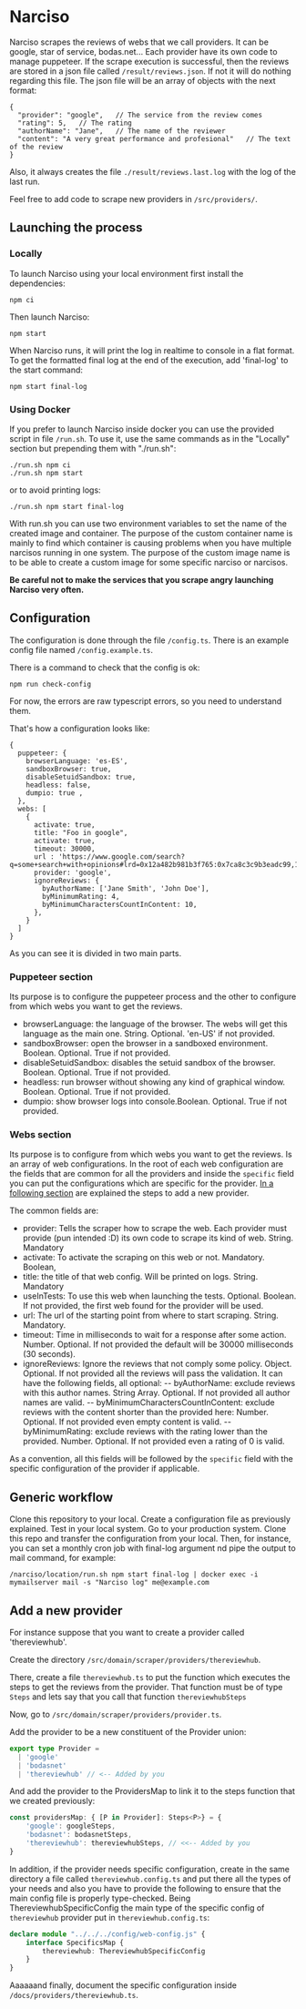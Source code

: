 # Narciso

Narciso scrapes the reviews of webs that we call providers. It can be google, star of service, bodas.net... 
Each provider have its own code to manage puppeteer.
If the scrape execution is successful, then the reviews are stored in a json file called `/result/reviews.json`. If not it will do nothing regarding this file.
The json file will be an array of objects with the next format:
```
{
  "provider": "google",   // The service from the review comes  
  "rating": 5,   // The rating  
  "authorName": "Jane",   // The name of the reviewer  
  "content": "A very great performance and profesional"   // The text of the review  
}
```
Also, it always creates the file `./result/reviews.last.log` with the log of the last run.

Feel free to add code to scrape new providers in `/src/providers/`.

## Launching the process
### Locally
To launch Narciso using your local environment first install the dependencies:
```
npm ci
```
Then launch Narciso:
```
npm start
```

When Narciso runs, it will print the log in realtime to console in a flat format. To get the formatted final log at the end of the execution, add 'final-log' to the start command:
```
npm start final-log
```

### Using Docker
If you prefer to launch Narciso inside docker you can use the provided script in file `/run.sh`.
To use it, use the same commands as in the "Locally" section but prepending them with "./run.sh":

```
./run.sh npm ci
./run.sh npm start
```
or to avoid printing logs:
```
./run.sh npm start final-log
```

With run.sh you can use two environment variables to set the name of the created image and container.
The purpose of the custom container name is mainly to find which container is causing problems when you have multiple narcisos running in one system.
The purpose of the custom image name is to be able to create a custom image for some specific narciso or narcisos.

**Be careful not to make the services that you scrape angry launching Narciso very often.**

## Configuration

The configuration is done through the file `/config.ts`.
There is an example config file named `/config.example.ts`.

There is a command to check that the config is ok:
```
npm run check-config
```
For now, the errors are raw typescript errors, so you need to understand them.

That's how a configuration looks like:
```
{
  puppeteer: {
    browserLanguage: 'es-ES',
    sandboxBrowser: true,
    disableSetuidSandbox: true,
    headless: false,
    dumpio: true ,
  },
  webs: [
    {
      activate: true,
      title: "Foo in google",
      activate: true,
      timeout: 30000,
      url : 'https://www.google.com/search?q=some+search+with+opinions#lrd=0x12a482b981b3f765:0x7ca8c3c9b3eadc99,1,,,',
      provider: 'google',
      ignoreReviews: {
        byAuthorName: ['Jane Smith', 'John Doe'],
        byMinimumRating: 4,
        byMinimumCharactersCountInContent: 10,
      },
    }
  ]
}
```

As you can see it is divided in two main parts. 

### Puppeteer section
Its purpose is to configure the puppeteer process and the other to configure from which webs you want to get the reviews.
- browserLanguage: the language of the browser. The webs will get this language as the main one. String. Optional. 'en-US' if not provided.
- sandboxBrowser: open the browser in a sandboxed environment. Boolean. Optional. True if not provided.
- disableSetuidSandbox: disables the setuid sandbox of the browser. Boolean. Optional. True if not provided.
- headless: run browser without showing any kind of graphical window. Boolean. Optional. True if not provided.
- dumpio: show browser logs into console.Boolean. Optional. True if not provided.


### Webs section

Its purpose is to configure from which webs you want to get the reviews.
Is an array of web configurations. In the root of each web configuration are the fields that are common for all the providers and inside the `specific` field you can put the configurations which are specific for the provider. 
[In a following section](./README.md#add-a-new-provider) are explained the steps to add a new provider.

The common fields are:
- provider: Tells the scraper how to scrape the web. Each provider must provide (pun intended :D) its own code to scrape its kind of web. String. Mandatory
- activate: To activate the scraping on this web or not. Mandatory. Boolean,
- title: the title of that web config. Will be printed on logs. String. Mandatory 
- useInTests: To use this web when launching the tests. Optional. Boolean. If not provided, the first web found for the provider will be used.
- url: The url of the starting point from where to start scraping. String. Mandatory.
- timeout: Time in milliseconds to wait for a response after some action. Number. Optional. If not provided the default will be 30000 milliseconds (30 seconds).
- ignoreReviews: Ignore the reviews that not comply some policy. Object. Optional. If not provided all the reviews will pass the validation.
  It can have the following fields, all optional:
  -- byAuthorName: exclude reviews with this author names. String Array. Optional. If not provided all author names are valid.
  -- byMinimumCharactersCountInContent: exclude reviews with the content shorter than the provided here: Number. Optional. If not provided even empty content is valid.
  -- byMinimumRating: exclude reviews with the rating lower than the provided. Number. Optional. If not provided even a rating of 0 is valid.

As a convention, all this fields will be followed by the `specific` field with the specific configuration of the provider if applicable.

## Generic workflow
Clone this repository to your local.
Create a configuration file as previously explained.
Test in your local system.
Go to your production system.
Clone this repo and transfer the configuration from your local.
Then, for instance, you can set a monthly cron job with final-log argument nd pipe the output to mail command, for example:
```
/narciso/location/run.sh npm start final-log | docker exec -i mymailserver mail -s "Narciso log" me@example.com
```

## Add a new provider

For instance suppose that you want to create a provider called 'thereviewhub'.

Create the directory `/src/domain/scraper/providers/thereviewhub`.

There, create a file `thereviewhub.ts` to put the function which executes the steps to get the reviews from the provider. That function must be of type `Steps` and lets say that you call that function `thereviewhubSteps` 

Now, go to `/src/domain/scraper/providers/provider.ts`.

Add the provider to be a new constituent of the Provider union:

```ts
export type Provider = 
  | 'google'
  | 'bodasnet'
  | 'thereviewhub' // <-- Added by you
```

And add the provider to the ProvidersMap to link it to the steps function that we created previously:

```ts
const providersMap: { [P in Provider]: Steps<P>} = {
    'google': googleSteps,
    'bodasnet': bodasnetSteps,
    'thereviewhub': thereviewhubSteps, // <<-- Added by you
}
```

In addition, if the provider needs specific configuration, create in the same directory a file called `thereviewhub.config.ts` and put there all the types of your needs and also you have to provide the following to ensure that the main config file is properly type-checked. Being ThereviewhubSpecificConfig the main type of the specific config of `thereviewhub` provider put in `thereviewhub.config.ts`:

```ts
declare module "../../../config/web-config.js" {
    interface SpecificsMap {
        thereviewhub: ThereviewhubSpecificConfig 
    }	
}
```

Aaaaaand finally, document the specific configuration inside `/docs/providers/thereviewhub.ts`.
